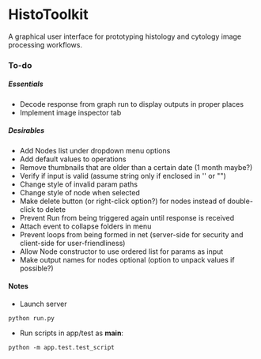 # HistoToolkit

A graphical user interface for prototyping histology and cytology image processing workflows.

### To-do
##### Essentials
* Decode response from graph run to display outputs in proper places
* Implement image inspector tab

##### Desirables
* Add Nodes list under dropdown menu options
* Add default values to operations
* Remove thumbnails that are older than a certain date (1 month maybe?)
* Verify if input is valid (assume string only if enclosed in '' or "")
* Change style of invalid param paths
* Change style of node when selected
* Make delete button (or right-click option?) for nodes instead of double-click to delete
* Prevent Run from being triggered again until response is received
* Attach event to collapse folders in menu
* Prevent loops from being formed in net (server-side for security and client-side for user-friendliness)
* Allow Node constructor to use ordered list for params as input
* Make output names for nodes optional (option to unpack values if possible?)

#### Notes
* Launch server
```
python run.py
```

* Run scripts in app/test as __main__:
```
python -m app.test.test_script
```
